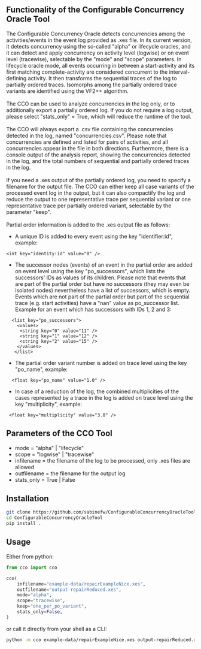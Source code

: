 ## Functionality of the Configurable Concurrency Oracle Tool

The Configurable Concurrency Oracle detects concurrencies among the activities/events in the event log provided as .xes file. In its current version, it detects concurrency using the so-called "alpha" or lifecycle oracles, and it can detect and apply concurrency on activity level (logwise) or on event level (tracewise), selectable by the "mode" and "scope" parameters. In lifecycle oracle mode, all events occurring in between a start-activity and its first matching complete-activity are considered concurrent to the interval-defining activity. It then transforms the sequential traces of the log to partially ordered traces. Isomorphs among the partially ordered trace variants are identified using the VF2++ algorithm.<br><br>
The CCO can be used to analyze concurrencies in the log only, or to additionally export a partially ordered log. If you do not require a log output, please select "stats_only" = True, which will reduce the runtime of the tool.<br><br>
The CCO will always export a .csv file containing the concurrencies detected in the log, named "concurrencies.csv". Please note that concurrencies are defined and listed for pairs of activities, and all concurrencies appear in the file in both directions. Furthermore, there is a console output of the analysis report, showing the concurrencies detected in the log, and the total numbers of sequential and partially ordered traces in the log.<br><br>
If you need a .xes output of the partially ordered log, you need to specify a filename for the output file. The CCO can either keep all case variants of the processed event log in the output, but it can also compactify the log and reduce the output to one representative trace per sequential variant or one representative trace per partially ordered variant, selectable by the parameter "keep".<br><br>
Partial order information is added to the .xes output file as follows:

- A unique ID is added to every event using the key "identifier:id", example:

```
<int key="identity:id" value="0" />
```

- The successor nodes (events) of an event in the partial order are added on event level using the key "po_successors", which lists the successors' IDs as values of its children. Please note that events that are part of the partial order but have no successors (they may even be isolated nodes) nevertheless have a list of successors, which is empty. Events which are not part of the partial order but part of the sequential trace (e.g. start activities) have a "nan" value as po_successor list. Example for an event which has successors with IDs 1, 2 and 3:

```
  <list key="po_successors">
    <values>
     <string key="0" value="11" />
     <string key="1" value="12" />
     <string key="2" value="15" />
    </values>
   </list>
```

- The partial order variant number is added on trace level using the key "po_name", example:

```
  <float key="po_name" value="1.0" />
```

- In case of a reduction of the log, the combined multiplicities of the cases represented by a trace in the log is added on trace level using the key "multiplicity", example:

```
 <float key="multiplicity" value="3.0" />
```

## Parameters of the CCO Tool

- mode = "alpha" | "lifecycle"<br>
- scope = "logwise" | "tracewise"<br>
- infilename = the filename of the log to be processed, only .xes files are allowed<br>
- outfilename = the filename for the output log<br>
- stats_only = True | False<br>

## Installation

```bash
git clone https://github.com/sabinefw/ConfigurableConcurrencyOracleTool.git
cd ConfigurableConcurrencyOracleTool
pip install .
```

## Usage

Either from python:

```python
from cco import cco

cco(
    infilename="example-data/repairExampleNice.xes",
    outfilename="output-repairReduced.xes",
    mode="alpha",
    scope="tracewise",
    keep="one_per_po_variant",
    stats_only=False,
)
```

or call it directly from your shell as a CLI:

```bash
python -m cco example-data/repairExampleNice.xes output-repairReduced.xes
```
